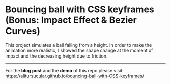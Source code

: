 # Bouncing ball with CSS keyframes (Bonus: Impact Effect &amp; Bezier Curves)

This project simulates a ball falling from a height. In order to make the animation more realistic, I showed the shape change at the moment of impact and the decreasing height due to friction.

---

For the **blog post** and the **demo** of this repo please visit: https://alitursucular.github.io/bouncing-ball-with-CSS-keyframes/
